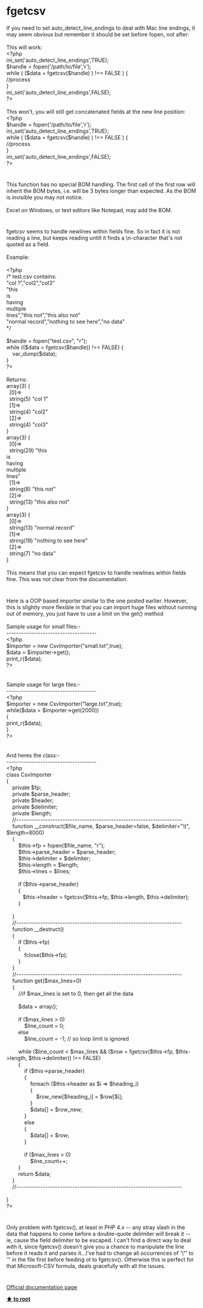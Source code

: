 # fgetcsv




<div class="phpcode"><span class="html">
If you need to set auto_detect_line_endings to deal with Mac line endings, it may seem obvious but remember it should be set before fopen, not after:<br><br>This will work:<br><span class="default">&lt;?php<br>ini_set</span><span class="keyword">(</span><span class="string">&apos;auto_detect_line_endings&apos;</span><span class="keyword">,</span><span class="default">TRUE</span><span class="keyword">);<br></span><span class="default">$handle </span><span class="keyword">= </span><span class="default">fopen</span><span class="keyword">(</span><span class="string">&apos;/path/to/file&apos;</span><span class="keyword">,</span><span class="string">&apos;r&apos;</span><span class="keyword">);<br>while ( (</span><span class="default">$data </span><span class="keyword">= </span><span class="default">fgetcsv</span><span class="keyword">(</span><span class="default">$handle</span><span class="keyword">) ) !== </span><span class="default">FALSE </span><span class="keyword">) {<br></span><span class="comment">//process<br></span><span class="keyword">}<br></span><span class="default">ini_set</span><span class="keyword">(</span><span class="string">&apos;auto_detect_line_endings&apos;</span><span class="keyword">,</span><span class="default">FALSE</span><span class="keyword">);<br></span><span class="default">?&gt;<br></span><br>This won&apos;t, you will still get concatenated fields at the new line position:<br><span class="default">&lt;?php<br>$handle </span><span class="keyword">= </span><span class="default">fopen</span><span class="keyword">(</span><span class="string">&apos;/path/to/file&apos;</span><span class="keyword">,</span><span class="string">&apos;r&apos;</span><span class="keyword">);<br></span><span class="default">ini_set</span><span class="keyword">(</span><span class="string">&apos;auto_detect_line_endings&apos;</span><span class="keyword">,</span><span class="default">TRUE</span><span class="keyword">);<br>while ( (</span><span class="default">$data </span><span class="keyword">= </span><span class="default">fgetcsv</span><span class="keyword">(</span><span class="default">$handle</span><span class="keyword">) ) !== </span><span class="default">FALSE </span><span class="keyword">) {<br></span><span class="comment">//process<br></span><span class="keyword">}<br></span><span class="default">ini_set</span><span class="keyword">(</span><span class="string">&apos;auto_detect_line_endings&apos;</span><span class="keyword">,</span><span class="default">FALSE</span><span class="keyword">);<br></span><span class="default">?&gt;</span>
</span>
</div>
  

#


<div class="phpcode"><span class="html">
This function has no special BOM handling. The first cell of the first row will inherit the BOM bytes, i.e. will be 3 bytes longer than expected. As the BOM is invisible you may not notice.<br><br>Excel on Windows, or text editors like Notepad, may add the BOM.</span>
</div>
  

#


<div class="phpcode"><span class="html">
fgetcsv seems to handle newlines within fields fine. So in fact it is not reading a line, but keeps reading untill it finds a \n-character that&apos;s not quoted as a field.<br><br>Example:<br><br><span class="default">&lt;?php<br></span><span class="comment">/* test.csv contains:<br>&quot;col 1&quot;,&quot;col2&quot;,&quot;col3&quot;<br>&quot;this<br>is<br>having<br>multiple<br>lines&quot;,&quot;this not&quot;,&quot;this also not&quot;<br>&quot;normal record&quot;,&quot;nothing to see here&quot;,&quot;no data&quot;<br>*/<br><br></span><span class="default">$handle </span><span class="keyword">= </span><span class="default">fopen</span><span class="keyword">(</span><span class="string">&quot;test.csv&quot;</span><span class="keyword">, </span><span class="string">&quot;r&quot;</span><span class="keyword">);<br>while ((</span><span class="default">$data </span><span class="keyword">= </span><span class="default">fgetcsv</span><span class="keyword">(</span><span class="default">$handle</span><span class="keyword">)) !== </span><span class="default">FALSE</span><span class="keyword">) {<br>&#xA0; &#xA0; </span><span class="default">var_dump</span><span class="keyword">(</span><span class="default">$data</span><span class="keyword">);<br>}<br></span><span class="default">?&gt;<br></span><br>Returns:<br>array(3) {<br>&#xA0; [0]=&gt;<br>&#xA0; string(5) &quot;col 1&quot;<br>&#xA0; [1]=&gt;<br>&#xA0; string(4) &quot;col2&quot;<br>&#xA0; [2]=&gt;<br>&#xA0; string(4) &quot;col3&quot;<br>}<br>array(3) {<br>&#xA0; [0]=&gt;<br>&#xA0; string(29) &quot;this<br>is<br>having<br>multiple<br>lines&quot;<br>&#xA0; [1]=&gt;<br>&#xA0; string(8) &quot;this not&quot;<br>&#xA0; [2]=&gt;<br>&#xA0; string(13) &quot;this also not&quot;<br>}<br>array(3) {<br>&#xA0; [0]=&gt;<br>&#xA0; string(13) &quot;normal record&quot;<br>&#xA0; [1]=&gt;<br>&#xA0; string(19) &quot;nothing to see here&quot;<br>&#xA0; [2]=&gt;<br>&#xA0; string(7) &quot;no data&quot;<br>}<br><br>This means that you can expect fgetcsv to handle newlines within fields fine. This was not clear from the documentation.</span>
</div>
  

#


<div class="phpcode"><span class="html">
Here is a OOP based importer similar to the one posted earlier. However, this is slightly more flexible in that you can import huge files without running out of memory, you just have to use a limit on the get() method
<br>
<br>Sample usage for small files:-
<br>-------------------------------------
<br><span class="default">&lt;?php
<br>$importer </span><span class="keyword">= new </span><span class="default">CsvImporter</span><span class="keyword">(</span><span class="string">&quot;small.txt&quot;</span><span class="keyword">,</span><span class="default">true</span><span class="keyword">);
<br></span><span class="default">$data </span><span class="keyword">= </span><span class="default">$importer</span><span class="keyword">-&gt;</span><span class="default">get</span><span class="keyword">();
<br></span><span class="default">print_r</span><span class="keyword">(</span><span class="default">$data</span><span class="keyword">);
<br></span><span class="default">?&gt;
<br></span>
<br>
<br>Sample usage for large files:-
<br>-------------------------------------
<br><span class="default">&lt;?php
<br>$importer </span><span class="keyword">= new </span><span class="default">CsvImporter</span><span class="keyword">(</span><span class="string">&quot;large.txt&quot;</span><span class="keyword">,</span><span class="default">true</span><span class="keyword">);
<br>while(</span><span class="default">$data </span><span class="keyword">= </span><span class="default">$importer</span><span class="keyword">-&gt;</span><span class="default">get</span><span class="keyword">(</span><span class="default">2000</span><span class="keyword">))
<br>{
<br></span><span class="default">print_r</span><span class="keyword">(</span><span class="default">$data</span><span class="keyword">);
<br>}
<br></span><span class="default">?&gt;
<br></span>
<br>
<br>And heres the class:-
<br>-------------------------------------
<br><span class="default">&lt;?php
<br></span><span class="keyword">class </span><span class="default">CsvImporter
<br></span><span class="keyword">{
<br>&#xA0; &#xA0; private </span><span class="default">$fp</span><span class="keyword">;
<br>&#xA0; &#xA0; private </span><span class="default">$parse_header</span><span class="keyword">;
<br>&#xA0; &#xA0; private </span><span class="default">$header</span><span class="keyword">;
<br>&#xA0; &#xA0; private </span><span class="default">$delimiter</span><span class="keyword">;
<br>&#xA0; &#xA0; private </span><span class="default">$length</span><span class="keyword">;
<br>&#xA0; &#xA0; </span><span class="comment">//--------------------------------------------------------------------
<br>&#xA0; &#xA0; </span><span class="keyword">function </span><span class="default">__construct</span><span class="keyword">(</span><span class="default">$file_name</span><span class="keyword">, </span><span class="default">$parse_header</span><span class="keyword">=</span><span class="default">false</span><span class="keyword">, </span><span class="default">$delimiter</span><span class="keyword">=</span><span class="string">&quot;\t&quot;</span><span class="keyword">, </span><span class="default">$length</span><span class="keyword">=</span><span class="default">8000</span><span class="keyword">)
<br>&#xA0; &#xA0; {
<br>&#xA0; &#xA0; &#xA0; &#xA0; </span><span class="default">$this</span><span class="keyword">-&gt;</span><span class="default">fp </span><span class="keyword">= </span><span class="default">fopen</span><span class="keyword">(</span><span class="default">$file_name</span><span class="keyword">, </span><span class="string">&quot;r&quot;</span><span class="keyword">);
<br>&#xA0; &#xA0; &#xA0; &#xA0; </span><span class="default">$this</span><span class="keyword">-&gt;</span><span class="default">parse_header </span><span class="keyword">= </span><span class="default">$parse_header</span><span class="keyword">;
<br>&#xA0; &#xA0; &#xA0; &#xA0; </span><span class="default">$this</span><span class="keyword">-&gt;</span><span class="default">delimiter </span><span class="keyword">= </span><span class="default">$delimiter</span><span class="keyword">;
<br>&#xA0; &#xA0; &#xA0; &#xA0; </span><span class="default">$this</span><span class="keyword">-&gt;</span><span class="default">length </span><span class="keyword">= </span><span class="default">$length</span><span class="keyword">;
<br>&#xA0; &#xA0; &#xA0; &#xA0; </span><span class="default">$this</span><span class="keyword">-&gt;</span><span class="default">lines </span><span class="keyword">= </span><span class="default">$lines</span><span class="keyword">;
<br>
<br>&#xA0; &#xA0; &#xA0; &#xA0; if (</span><span class="default">$this</span><span class="keyword">-&gt;</span><span class="default">parse_header</span><span class="keyword">)
<br>&#xA0; &#xA0; &#xA0; &#xA0; {
<br>&#xA0; &#xA0; &#xA0; &#xA0; &#xA0;&#xA0; </span><span class="default">$this</span><span class="keyword">-&gt;</span><span class="default">header </span><span class="keyword">= </span><span class="default">fgetcsv</span><span class="keyword">(</span><span class="default">$this</span><span class="keyword">-&gt;</span><span class="default">fp</span><span class="keyword">, </span><span class="default">$this</span><span class="keyword">-&gt;</span><span class="default">length</span><span class="keyword">, </span><span class="default">$this</span><span class="keyword">-&gt;</span><span class="default">delimiter</span><span class="keyword">);
<br>&#xA0; &#xA0; &#xA0; &#xA0; }
<br>
<br>&#xA0; &#xA0; }
<br>&#xA0; &#xA0; </span><span class="comment">//--------------------------------------------------------------------
<br>&#xA0; &#xA0; </span><span class="keyword">function </span><span class="default">__destruct</span><span class="keyword">()
<br>&#xA0; &#xA0; {
<br>&#xA0; &#xA0; &#xA0; &#xA0; if (</span><span class="default">$this</span><span class="keyword">-&gt;</span><span class="default">fp</span><span class="keyword">)
<br>&#xA0; &#xA0; &#xA0; &#xA0; {
<br>&#xA0; &#xA0; &#xA0; &#xA0; &#xA0; &#xA0; </span><span class="default">fclose</span><span class="keyword">(</span><span class="default">$this</span><span class="keyword">-&gt;</span><span class="default">fp</span><span class="keyword">);
<br>&#xA0; &#xA0; &#xA0; &#xA0; }
<br>&#xA0; &#xA0; }
<br>&#xA0; &#xA0; </span><span class="comment">//--------------------------------------------------------------------
<br>&#xA0; &#xA0; </span><span class="keyword">function </span><span class="default">get</span><span class="keyword">(</span><span class="default">$max_lines</span><span class="keyword">=</span><span class="default">0</span><span class="keyword">)
<br>&#xA0; &#xA0; {
<br>&#xA0; &#xA0; &#xA0; &#xA0; </span><span class="comment">//if $max_lines is set to 0, then get all the data
<br>
<br>&#xA0; &#xA0; &#xA0; &#xA0; </span><span class="default">$data </span><span class="keyword">= array();
<br>
<br>&#xA0; &#xA0; &#xA0; &#xA0; if (</span><span class="default">$max_lines </span><span class="keyword">&gt; </span><span class="default">0</span><span class="keyword">)
<br>&#xA0; &#xA0; &#xA0; &#xA0; &#xA0; &#xA0; </span><span class="default">$line_count </span><span class="keyword">= </span><span class="default">0</span><span class="keyword">;
<br>&#xA0; &#xA0; &#xA0; &#xA0; else
<br>&#xA0; &#xA0; &#xA0; &#xA0; &#xA0; &#xA0; </span><span class="default">$line_count </span><span class="keyword">= -</span><span class="default">1</span><span class="keyword">; </span><span class="comment">// so loop limit is ignored
<br>
<br>&#xA0; &#xA0; &#xA0; &#xA0; </span><span class="keyword">while (</span><span class="default">$line_count </span><span class="keyword">&lt; </span><span class="default">$max_lines </span><span class="keyword">&amp;&amp; (</span><span class="default">$row </span><span class="keyword">= </span><span class="default">fgetcsv</span><span class="keyword">(</span><span class="default">$this</span><span class="keyword">-&gt;</span><span class="default">fp</span><span class="keyword">, </span><span class="default">$this</span><span class="keyword">-&gt;</span><span class="default">length</span><span class="keyword">, </span><span class="default">$this</span><span class="keyword">-&gt;</span><span class="default">delimiter</span><span class="keyword">)) !== </span><span class="default">FALSE</span><span class="keyword">)
<br>&#xA0; &#xA0; &#xA0; &#xA0; {
<br>&#xA0; &#xA0; &#xA0; &#xA0; &#xA0; &#xA0; if (</span><span class="default">$this</span><span class="keyword">-&gt;</span><span class="default">parse_header</span><span class="keyword">)
<br>&#xA0; &#xA0; &#xA0; &#xA0; &#xA0; &#xA0; {
<br>&#xA0; &#xA0; &#xA0; &#xA0; &#xA0; &#xA0; &#xA0; &#xA0; foreach (</span><span class="default">$this</span><span class="keyword">-&gt;</span><span class="default">header </span><span class="keyword">as </span><span class="default">$i </span><span class="keyword">=&gt; </span><span class="default">$heading_i</span><span class="keyword">)
<br>&#xA0; &#xA0; &#xA0; &#xA0; &#xA0; &#xA0; &#xA0; &#xA0; {
<br>&#xA0; &#xA0; &#xA0; &#xA0; &#xA0; &#xA0; &#xA0; &#xA0; &#xA0; &#xA0; </span><span class="default">$row_new</span><span class="keyword">[</span><span class="default">$heading_i</span><span class="keyword">] = </span><span class="default">$row</span><span class="keyword">[</span><span class="default">$i</span><span class="keyword">];
<br>&#xA0; &#xA0; &#xA0; &#xA0; &#xA0; &#xA0; &#xA0; &#xA0; }
<br>&#xA0; &#xA0; &#xA0; &#xA0; &#xA0; &#xA0; &#xA0; &#xA0; </span><span class="default">$data</span><span class="keyword">[] = </span><span class="default">$row_new</span><span class="keyword">;
<br>&#xA0; &#xA0; &#xA0; &#xA0; &#xA0; &#xA0; }
<br>&#xA0; &#xA0; &#xA0; &#xA0; &#xA0; &#xA0; else
<br>&#xA0; &#xA0; &#xA0; &#xA0; &#xA0; &#xA0; {
<br>&#xA0; &#xA0; &#xA0; &#xA0; &#xA0; &#xA0; &#xA0; &#xA0; </span><span class="default">$data</span><span class="keyword">[] = </span><span class="default">$row</span><span class="keyword">;
<br>&#xA0; &#xA0; &#xA0; &#xA0; &#xA0; &#xA0; }
<br>
<br>&#xA0; &#xA0; &#xA0; &#xA0; &#xA0; &#xA0; if (</span><span class="default">$max_lines </span><span class="keyword">&gt; </span><span class="default">0</span><span class="keyword">)
<br>&#xA0; &#xA0; &#xA0; &#xA0; &#xA0; &#xA0; &#xA0; &#xA0; </span><span class="default">$line_count</span><span class="keyword">++;
<br>&#xA0; &#xA0; &#xA0; &#xA0; }
<br>&#xA0; &#xA0; &#xA0; &#xA0; return </span><span class="default">$data</span><span class="keyword">;
<br>&#xA0; &#xA0; }
<br>&#xA0; &#xA0; </span><span class="comment">//--------------------------------------------------------------------
<br>
<br></span><span class="keyword">}
<br></span><span class="default">?&gt;</span>
</span>
</div>
  

#


<div class="phpcode"><span class="html">
Only problem with fgetcsv(), at least in PHP 4.x -- any stray slash in the data that happens to come before a double-quote delimiter will break it -- ie, cause the field delimiter to be escaped. I can&apos;t find a direct way to deal with it, since fgetcsv() doesn&apos;t give you a chance to manipulate the line before it reads it and parses it...I&apos;ve had to change all occurrences of &apos;\&quot;&apos; to &apos;&quot; in the file first before feeding ot to fgetcsv(). Otherwise this is perfect for that Microsoft-CSV formula, deals gracefully with all the issues.</span>
</div>
  

#

[Official documentation page](https://www.php.net/manual/en/function.fgetcsv.php)

**[⬆ to root](/)**